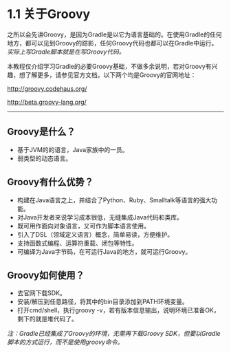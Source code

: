 # 1.1 关于Groovy

之所以会先讲Groovy，是因为Gradle是以它为语言基础的。在使用Gradle的任何地方，都可以见到Groovy的踪影，任何Groovy代码也都可以在Gradle中运行。
_实际上写Gradle脚本就是在写Groovy代码。_

本教程仅介绍学习Gradle的必要Groovy基础，不做多余说明，若对Groovy有兴趣，想了解更多，请参见官方文档，以下两个均是Groovy的官网地址：

http://groovy.codehaus.org/

http://beta.groovy-lang.org/

---
## Groovy是什么？
- 基于JVM的的语言，Java家族中的一员。
- 弱类型的动态语言。

## Groovy有什么优势？
- 构建在Java语言之上，并结合了Python、Ruby、Smalltalk等语言的强大功能。
- 对Java开发者来说学习成本很低，无缝集成Java代码和类库。
- 既可用作面向对象语言，又可作为脚本语言使用。
- 引入了DSL（领域定义语言）概念，简单易读，方便维护。
- 支持函数式编程、运算符重载、闭包等特性。
- 可编译为Java字节码，在可运行Java的地方，就可运行Groovy。

## Groovy如何使用？
- 去官网下载SDK。
- 安装/解压到任意路径，将其中的bin目录添加到PATH环境变量。
- 打开cmd/shell，执行groovy -v，若有版本信息输出，说明环境已准备OK，剩下的就是堆代码了。

_注：Gradle已经集成了Groovy的环境，无需再下载Groovy SDK，但要以Gradle脚本的方式运行，而不是使用groovy命令。_
